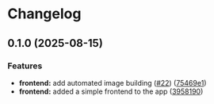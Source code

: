 # Changelog

## 0.1.0 (2025-08-15)


### Features

* **frontend:** add automated image building ([#22](https://github.com/GordonBlasco/devops-test-app/issues/22)) ([75469e1](https://github.com/GordonBlasco/devops-test-app/commit/75469e11d3ce32ff3f99e18a789158f89ce1a7b5))
* **frontend:** added a simple frontend to the app ([3958190](https://github.com/GordonBlasco/devops-test-app/commit/395819059caa51b6f50355322523ed7e874b96ac))
